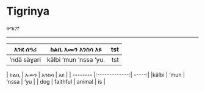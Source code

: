 # Tigrinya
ትግርኛ


---



|እንደ ሰዓሪ  | ከልቢ እሙን እንስሳ እዩ        | tst  |
| ------------- |:-------------:| -----:|
| ‘ndä säɣari   | kälbi ‘mun ‘nssa ‘yu. | tst |




| ከልቢ | እሙን | እንስሳ | እዩ        |
| -------- |:-------------:| -----:|
|kälbi  | ‘mun  | ‘nssa | ‘yu |
| dog | faithful | animal | is |



